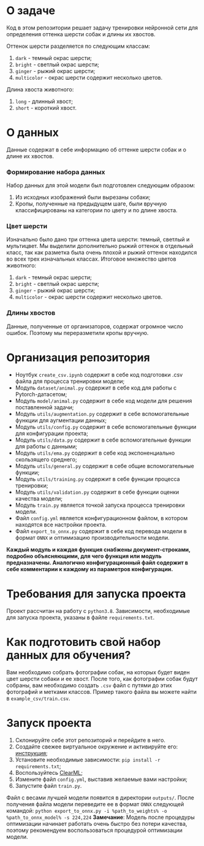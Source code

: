 # О задаче

Код в этом репозитории решает задачу тренировки нейронной сети для определения оттенка шерсти собак и длины их хвостов.

Оттенок шерсти разделяется по следующим классам:
1. `dark` - темный окрас шерсти;
2. `bright` - светлый окрас шерсти;
3. `ginger` - рыжий окрас шерсти;
4. `multicolor` - окрас шерсти содержит несколько цветов.

Длина хвоста животного:
1. `long` - длинный хвост;
2. `short` - короткий хвост.
    
# О данных
Данные содержат в себе информацию об оттенке шерсти собак и о длине их хвостов.

### Формирование набора данных
Набор данных для этой модели был подготовлен следующим образом:
1. Из исходных изображений были вырезаны собаки;
2. Кропы, полученные на предыдущем шаге, были вручную классифицированы на категории по цвету и по длине хвоста.

### Цвет шерсти
Изначально было дано три оттенка цвета шерсти: темный, светлый и мультицвет. Мы выделили дополнительно рыжий оттенок в отдельный класс, так как разметка была очень плохой и рыжий оттенок находился во всех трех изначальных классах.
Итоговое множество цветов животного:
1. `dark` - темный окрас шерсти;
2. `bright` - светлый окрас шерсти;
3. `ginger` - рыжий окрас шерсти;
4. `multicolor` - окрас шерсти содержит несколько цветов.
    
### Длины хвостов
Данные, полученные от организаторов, содержат огромное число ошибок. Поэтому мы переразметили кропы вручную.

# Организация репозитория

 - Ноутбук `create_csv.ipynb` содержит в себе код подготовки .csv файла для процесса тренировки модели;
 - Модуль `dataset/animal.py` содержит в себе код для работы с Pytorch-датасетом;
 - Модуль `model/animal.py` содержит в себе код модели для решения поставленной задачи;
 - Модуль `utils/augmentation.py` содержит в себе вспомогательные функции для аугментации данных;
 - Модуль `utils/config.py` содержит в себе вспомогательные функции для конфигурации проекта;
 - Модуль `utils/data.py` содержит в себе вспомогательные функции для работы с данными;
 - Модуль `utils/ema.py` содержит в себе код экспоненциально скользящего среднего;
 - Модуль `utils/general.py` содержит в себе общие вспомогательные функции;
 - Модуль `utils/training.py` содержит в себе функции процесса тренировки;
 - Модуль `utils/validation.py` содержит в себе функции оценки качества модели;
 - Модуль `train.py` является точкой запуска процесса тренировки модели.
 - Файл `config.yml` является конфигурационном файлом, в котором находятся все настройки проекта.
 - Файл `export_to_onnx.py` содержит в себе код перевода модели в формат `ONNX` и оптимизацию производительности модели.

__Каждый модуль и каждая функция снабжены документ-строками, подробно объясняющими, для чего функция или модуль предназначены. Аналогично конфигурационный файл содержит в себе комментарии к каждому из параметров конфигурации.__

# Требования для запуска проекта
Проект рассчитан на работу с `python3.8`. Зависимости, необходимые для запуска проекта, указаны в файле `requirements.txt`.

# Как подготовить свой набор данных для обучения?
Вам необходимо собрать фотографии собак, на которых будет виден цвет шерсти собаки и ее хвост. После того, как фотографии собак будут собраны, вам необходимо создать `.csv` файл с путями до этих фотографий и метками классов. Пример такого файла вы можете найти в `example_csv/train.csv`.

# Запуск проекта
1. Склонируйте себе этот репозиторий и перейдите в него.
2. Создайте свежее виртуальное окружение и активируйте его:  [инструкция](https://docs.python.org/3/library/venv.html);
3. Установите необходимые зависимости: `pip install -r requirements.txt`;
4. Воспользуйтесь [ClearML](https://clear.ml/docs/latest/docs/);
5. Измените файл `config.yml`, выставив желаемые вами настройки;
6. Запустите файл `train.py`.

Файл с весами лучшей модели появится в директории `outputs/`.
После получения файла модели переведите ее в формат `ONNX` следующей командой:
`python export_to_onnx.py -i %path_to_weights% -o %path_to_onnx_model% -s 224,224`
__Замечание__: Модель после процедуры оптимизации начинает работать очень быстро без потери качества, поэтому рекомендуем воспользоваться процедурой оптимизации модели.